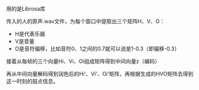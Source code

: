 用的是Librosa库



传入的人的原声.wav文件，为每个窗口中提取出三个矩阵H、V、O：

- H是代表乐器
- V是音量
- O是音符偏移，比如音符0、1之间的0.7就可以说是1-0.3（即偏移-0.3）

接着从每帧的三个向量Hi、Vi、Oi组成矩阵得到中间向量z（编码）

再从中间向量解码得到润色后的Hi‘、Vi’、Oi‘矩阵，再根据生成的HVO矩阵去得到这一时刻的鼓点信息。